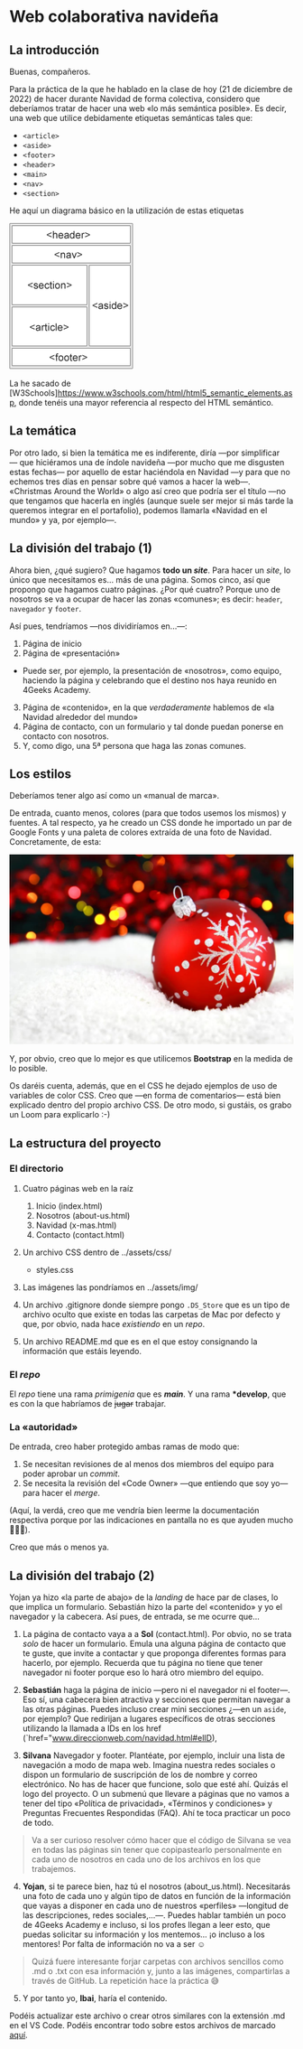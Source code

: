 # Web colaborativa navideña

## La introducción

Buenas, compañeros.

Para la práctica de la que he hablado en la clase de hoy (21 de diciembre de 2022) de hacer durante Navidad de forma colectiva, considero que deberíamos tratar de hacer una web «lo más semántica posible». Es decir, una web que utilice debidamente etiquetas semánticas tales que:

- `<article>`
- `<aside>`
- `<footer>`
- `<header>`
- `<main>`
- `<nav>`
- `<section>`

He aquí un diagrama básico en la utilización de estas etiquetas

![HTML Semántico](/img/semantics-html.gif)

La he sacado de [W3Schools]https://www.w3schools.com/html/html5_semantic_elements.asp, donde tenéis una mayor referencia al respecto del HTML semántico.

## La temática

Por otro lado, si bien la temática me es indiferente, diría —por simplificar— que hiciéramos una de índole navideña —por mucho que me disgusten estas fechas— por aquello de estar haciéndola en Navidad —y para que no echemos tres días en pensar sobre qué vamos a hacer la web—. «Christmas Around the World» o algo así creo que podría ser el título —no que tengamos que hacerla en inglés (aunque suele ser mejor si más tarde la queremos integrar en el portafolio), podemos llamarla «Navidad en el mundo» y ya, por ejemplo—.

## La división del trabajo (1)

Ahora bien, ¿qué sugiero? Que hagamos **todo un _site_**. Para hacer un _site_, lo único que necesitamos es... más de una página. Somos cinco, así que propongo que hagamos cuatro páginas. ¿Por qué cuatro? Porque uno de nosotros se va a ocupar de hacer las zonas «comunes»; es decir: `header`, `navegador` y `footer`.

Así pues, tendríamos —nos dividiríamos en...—:

1. Página de inicio
2. Página de «presentación»

- Puede ser, por ejemplo, la presentación de «nosotros», como equipo, haciendo la página y celebrando que el destino nos haya reunido en 4Geeks Academy.

3. Página de «contenido», en la que _verdaderamente_ hablemos de «la Navidad alrededor del mundo»
4. Página de contacto, con un formulario y tal donde puedan ponerse en contacto con nosotros.
5. Y, como digo, una 5ª persona que haga las zonas comunes.

## Los estilos

Deberíamos tener algo así como un «manual de marca».

De entrada, cuanto menos, colores (para que todos usemos los mismos) y fuentes. A tal respecto, ya he creado un CSS donde he importado un par de Google Fonts y una paleta de colores extraída de una foto de Navidad. Concretamente, de esta:

![¡Navidad!](/img/navidad.jpeg)

Y, por obvio, creo que lo mejor es que utilicemos **Bootstrap** en la medida de lo posible.

Os daréis cuenta, además, que en el CSS he dejado ejemplos de uso de variables de color CSS. Creo que —en forma de comentarios— está bien explicado dentro del propio archivo CSS. De otro modo, si gustáis, os grabo un Loom para explicarlo :-)

## La estructura del proyecto

### El directorio

1. Cuatro páginas web en la raíz

   1. Inicio (index.html)
   2. Nosotros (about-us.html)
   3. Navidad (x-mas.html)
   4. Contacto (contact.html)

2. Un archivo CSS dentro de ../assets/css/

   - styles.css

3. Las imágenes las pondríamos en ../assets/img/

4. Un archivo .gitignore donde siempre pongo `.DS_Store` que es un tipo de archivo oculto que existe en todas las carpetas de Mac por defecto y que, por obvio, nada hace _existiendo_ en un _repo_.

5. Un archivo README.md que es en el que estoy consignando la información que estáis leyendo.

### El _repo_

El _repo_ tiene una rama _primigenia_ que es **_main_**. Y una rama **\*develop**, que es con la que habríamos de ~~jugar~~ trabajar.

### La «autoridad»

De entrada, creo haber protegido ambas ramas de modo que:

1. Se necesitan revisiones de al menos dos miembros del equipo para poder aprobar un _commit_.
2. Se necesita la revisión del «Code Owner» —que entiendo que soy yo— para hacer el _merge_.

(Aquí, la verdá, creo que me vendría bien leerme la documentación respectiva porque por las indicaciones en pantalla no es que ayuden mucho 🤷🏽‍♂️).

Creo que más o menos ya.

## La división del trabajo (2)

Yojan ya hizo «la parte de abajo» de la _landing_ de hace par de clases, lo que implica un formulario. Sebastián hizo la parte del «contenido» y yo el navegador y la cabecera. Así pues, de entrada, se me ocurre que...

1. La página de contacto vaya a a **Sol** (contact.html). Por obvio, no se trata _solo_ de hacer un formulario. Emula una alguna página de contacto que te guste, que invite a contactar y que proponga diferentes formas para hacerlo, por ejemplo. Recuerda que tu página no tiene que tener navegador ni footer porque eso lo hará otro miembro del equipo.

2. **Sebastián** haga la página de inicio —pero ni el navegador ni el footer—. Eso sí, una cabecera bien atractiva y secciones que permitan navegar a las otras páginas. Puedes incluso crear mini secciones ¿—en un `aside`, por ejemplo? Que redirijan a lugares específicos de otras secciones utilizando la llamada a IDs en los href (`href="www.direccionweb.com/navidad.html#elID),

3. **Silvana** Navegador y footer. Plantéate, por ejemplo, incluir una lista de navegación a modo de mapa web. Imagina nuestra redes sociales o dispon un formulario de suscripción de los de nombre y correo electrónico. No has de hacer que funcione, solo que esté ahí. Quizás el logo del proyecto. O un submenú que llevare a páginas que no vamos a tener del tipo «Política de privacidad», «Términos y condiciones» y Preguntas Frecuentes Respondidas (FAQ). Ahí te toca practicar un poco de todo.

> Va a ser curioso resolver cómo hacer que el código de Silvana se vea en todas las páginas sin tener que copipastearlo personalmente en cada uno de nosotros en cada uno de los archivos en los que trabajemos.

4. **Yojan**, si te parece bien, haz tú el nosotros (about_us.html). Necesitarás una foto de cada uno y algún tipo de datos en función de la información que vayas a disponer en cada uno de nuestros «perfiles» —longitud de las descripciones, redes sociales,...—. Puedes hablar también un poco de 4Geeks Academy e incluso, si los profes llegan a leer esto, que puedas solicitar su información y los mentemos... ¡o incluso a los mentores! Por falta de información no va a ser ☺️

> Quizá fuere interesante forjar carpetas con archivos sencillos como .md o .txt con esa información y, junto a las imágenes, compartirlas a través de GitHub. La repetición hace la práctica 😅

5. Y por tanto yo, **Ibai**, haría el contenido.

Podéis actualizar este archivo o crear otros similares con la extensión .md en el VS Code. Podéis encontrar todo sobre estos archivos de marcado [aquí](https://www.markdownguide.org/cheat-sheet/).
